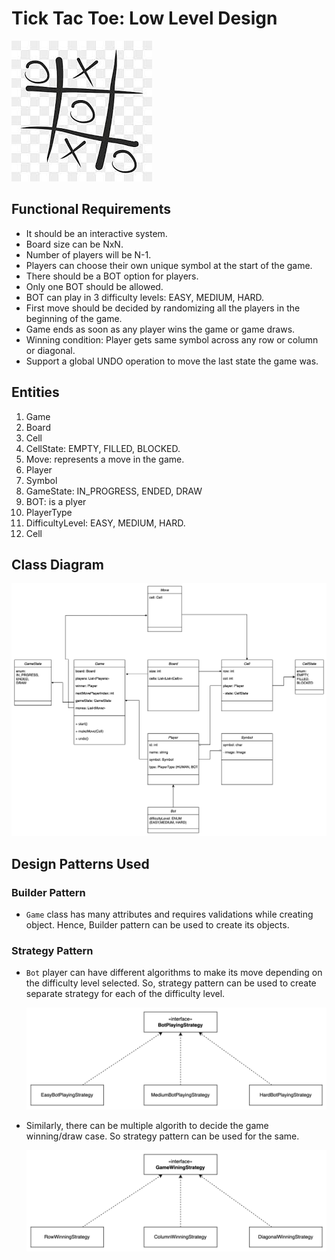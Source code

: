 # Tick Tac Toe: Low Level Design

![game-img.png](game-img.png)

## Functional Requirements

* It should be an interactive system.
* Board size can be NxN.
* Number of players will be N-1.
* Players can choose their own unique symbol at the start of the game.
* There should be a BOT option for players.
* Only one BOT should be allowed.
* BOT can play in 3 difficulty levels: EASY, MEDIUM, HARD.
* First move should be decided by randomizing all the players in the beginning of the game.
* Game ends as soon as any player wins the game or game draws.
* Winning condition: Player gets same symbol across any row or column or diagonal.
* Support a global UNDO operation to move the last state the game was.


## Entities

1. Game
2. Board
3. Cell
4. CellState: EMPTY, FILLED, BLOCKED.
5. Move: represents a move in the game.
6. Player 
7. Symbol 
8. GameState: IN_PROGRESS, ENDED, DRAW 
9. BOT: is a plyer 
10. PlayerType 
11. DifficultyLevel: EASY, MEDIUM, HARD. 
12. Cell


## Class Diagram

![tictactoe-class-diagram.png](tictactoe-class-diagram.png)

## Design Patterns Used

### Builder Pattern

* `Game` class has many attributes and requires validations while creating object. Hence, Builder pattern can be used to create its objects.

### Strategy Pattern

* `Bot` player can have different algorithms to make its move depending on the difficulty level selected.
   So, strategy pattern can be used to create separate strategy for each of the difficulty level.
    
    ![bot-playing-strategy.png](bot-playing-strategy.png)

* Similarly, there can be multiple algorith to decide the game winning/draw case. So strategy pattern can be used for the same.

    ![winning-strategy.png](winning-strategy.png)
